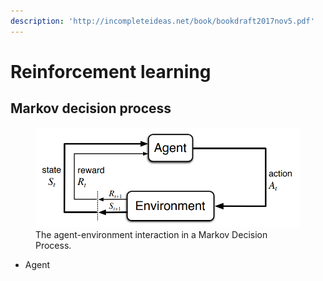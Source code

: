 ```yaml
---
description: 'http://incompleteideas.net/book/bookdraft2017nov5.pdf'
---
```


# Reinforcement learning

## Markov decision process

<figure class="image">
<img src=".gitbook/assets/agent.png">
<figcaption>The agent-environment interaction in a Markov Decision Process.</figcaption>
</figure>

* Agent
